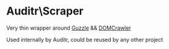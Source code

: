 # Auditr\Scraper

Very thin wrapper around [Guzzle](https://github.com/guzzle/guzzle/) && [DOMCrawler](http://symfony.com/doc/current/components/dom_crawler.html)

Used internally by Auditr, could be reused by any other project
